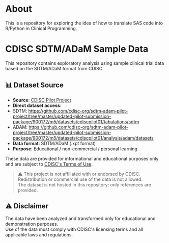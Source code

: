# About
This is a repository for exploring the idea of how to translate SAS code into R/Python in Clinical Programming.

# CDISC SDTM/ADaM Sample Data

This repository contains exploratory analysis using sample clinical trial data based on the SDTM/ADaM format from CDISC.

## 📊 Dataset Source

- **Source**: [CDISC Pilot Project](https://www.cdisc.org)
- **Direct dataset access**:
- SDTM: https://github.com/cdisc-org/sdtm-adam-pilot-project/tree/master/updated-pilot-submission-package/900172/m5/datasets/cdiscpilot01/tabulations/sdtm
- ADAM: https://github.com/cdisc-org/sdtm-adam-pilot-project/tree/master/updated-pilot-submission-package/900172/m5/datasets/cdiscpilot01/analysis/adam/datasets
- **Data format**: SDTM/ADaM (.xpt format)
- **Purpose**: Educational / non-commercial / personal learning

These data are provided for informational and educational purposes only and are subject to [CDISC's Terms of Use](https://www.cdisc.org/terms-of-use).

> ⚠️ This project is not affiliated with or endorsed by CDISC.  
> Redistribution or commercial use of the data is not allowed.  
> The dataset is not hosted in this repository; only references are provided.


## ⚠️ Disclaimer

The data have been analyzed and transformed only for educational and demonstration purposes.  
Use of the data must comply with CDISC's licensing terms and all applicable laws and regulations.

